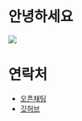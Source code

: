 안녕하세요
========
<a href=https://open.kakao.com/o/saDgbABc>
  <img src=https://img.shields.io/badge/-%20%EA%B9%83%ED%97%88%EB%B8%8C-lightgrey>
    </a>

# 연락처
- [오픈채팅](https://open.kakao.com/o/saDgbABc)
- [깃허브](https://github.com/BaneBone)
